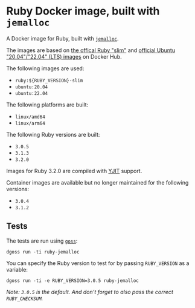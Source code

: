 # Ruby Docker image, built with `jemalloc`

A Docker image for Ruby, built with [`jemalloc`](https://scalingo.com/blog/improve-ruby-application-memory-jemalloc).

The images are based on [the offical Ruby "slim"](https://hub.docker.com/_/ruby) and [official Ubuntu "20.04"/"22.04" (LTS) images](https://hub.docker.com/_/ubuntu) on Docker Hub.

The following images are used:

- `ruby:${RUBY_VERSION}-slim`
- `ubuntu:20.04`
- `ubuntu:22.04`

The following platforms are built:

- `linux/amd64`
- `linux/arm64`


The following Ruby versions are built:

- `3.0.5`
- `3.1.3`
- `3.2.0`

Images for Ruby 3.2.0 are compiled with [YJIT](https://github.com/ruby/ruby/blob/master/doc/yjit/yjit.md) support.

Container images are available but no longer maintained for the following versions:

- `3.0.4`
- `3.1.2`

## Tests

The tests are run using [`goss`](https://github.com/aelsabbahy/goss):

```console
dgoss run -ti ruby-jemalloc
```

You can specify the Ruby version to test for by passing `RUBY_VERSION` as a variable:

```console
dgoss run -ti -e RUBY_VERSION=3.0.5 ruby-jemalloc
```

_Note: `3.0.5` is the default. And don't forget to also pass the correct `RUBY_CHECKSUM`._
